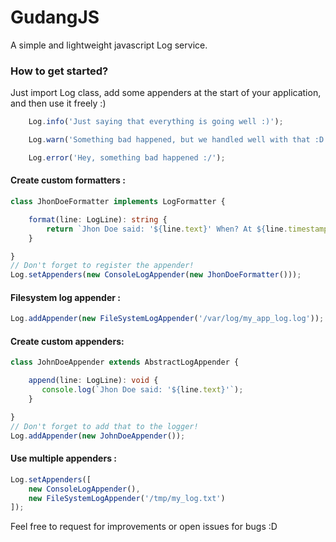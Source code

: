 # GudangJS

A simple and lightweight javascript Log service.

### How to get started?

Just import Log class, add some appenders at the start of your application, and then use it freely :)
```typescript
    Log.info('Just saying that everything is going well :)');

    Log.warn('Something bad happened, but we handled well with that :D');

    Log.error('Hey, something bad happened :/');
```


#### Create custom formatters :
```typescript
class JhonDoeFormatter implements LogFormatter {

    format(line: LogLine): string {
        return `Jhon Doe said: '${line.text}' When? At ${line.timestamp.toLocaleDateString()}. It was a ${line.level}.`
    }

}
// Don't forget to register the appender!
Log.setAppenders(new ConsoleLogAppender(new JhonDoeFormatter()));
```

#### Filesystem log appender :
```typescript
Log.addAppender(new FileSystemLogAppender('/var/log/my_app_log.log'));
```

#### Create custom appenders:
```typescript
class JohnDoeAppender extends AbstractLogAppender {

    append(line: LogLine): void {
       console.log(`Jhon Doe said: '${line.text}'`);
    }

}
// Don't forget to add that to the logger!
Log.addAppender(new JohnDoeAppender());
```

#### Use multiple appenders :
```typescript
Log.setAppenders([
    new ConsoleLogAppender(),
    new FileSystemLogAppender('/tmp/my_log.txt')
]);
```

Feel free to request for improvements or open issues for bugs :D
